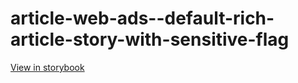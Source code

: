# article-web-ads--default-rich-article-story-with-sensitive-flag

[View in storybook](https://raw.githack.com/Independent-Digital-News-and-Media-Ltd/indy100-pwamp-sb/PR-975-sb/index.html?path=/story/article-web-ads--default-rich-article-story-with-sensitive-flag)